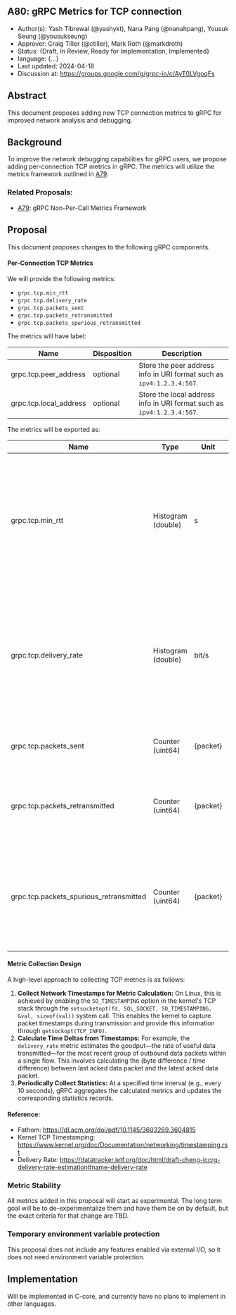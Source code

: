 A80: gRPC Metrics for TCP connection
----
* Author(s):  Yash Tibrewal (@yashykt), Nana Pang (@nanahpang), Yousuk Seung (@yousukseung)
* Approver: Craig Tiller (@ctiller), Mark Roth (@markdroth)
* Status: {Draft, In Review, Ready for Implementation, Implemented}
* language: {...}
* Last updated: 2024-04-18
* Discussion at: https://groups.google.com/g/grpc-io/c/AyT0LVgoqFs

## Abstract

This document proposes adding new TCP connection metrics to gRPC for improved network analysis and debugging.

## Background

To improve the network debugging capabilities for gRPC users, we propose adding per-connection TCP metrics in gRPC. The metrics will utilize the metrics framework outlined in  [A79].

### Related Proposals: 
* [A79]: gRPC Non-Per-Call Metrics Framework

[A79]: A79-non-per-call-metrics-architecture.md

## Proposal

This document proposes changes to the following gRPC components.

#### Per-Connection TCP Metrics

We will provide the following metrics:
- `grpc.tcp.min_rtt`
- `grpc.tcp.delivery_rate`
- `grpc.tcp.packets_sent`
- `grpc.tcp.packets_retransmitted`
- `grpc.tcp.packets_spurious_retransmitted`

The metrics will have label:

| Name        | Disposition | Description |
| ----------- | ----------- | ----------- |
| grpc.tcp.peer_address | optional | Store the peer address info in URI format such as `ipv4:1.2.3.4:567`. |
| grpc.tcp.local_address | optional | Store the local address info in URI format such as `ipv4:1.2.3.4:567`. |

The metrics will be exported as:

| Name          | Type  | Unit  | Labels  | Description |
| ------------- | ----- | ----- | ------- | ----------- |
| grpc.tcp.min_rtt | Histogram (double) | s | grpc.tcp.peer_address, grpc.tcp.local_address | Records TCP's current estimate of minimum round trip time (RTT), typically used as an indication of the network health between two endpoints. RTT: packet acked timestamp - packet sent timestamp. |
| grpc.tcp.delivery_rate | Histogram (double) | bit/s | grpc.tcp.peer_address, grpc.tcp.local_address | Records latest goodput measured of the TCP connection. Elapse time = packet acked timestamp - last packet acked timestamp. Delivery rate = packet acked bytes / elapse time. |
| grpc.tcp.packets_sent | Counter (uint64) | {packet} | grpc.tcp.peer_address, grpc.tcp.local_address | Records total packets TCP sends in the calculation period. |
| grpc.tcp.packets_retransmitted | Counter (uint64) | {packet} | grpc.tcp.peer_address, grpc.tcp.local_address | Records total packets lost in the calculation period, including lost or spuriously retransmitted packets. |
| grpc.tcp.packets_spurious_retransmitted | Counter (uint64) | {packet} | grpc.tcp.peer_address, grpc.tcp.local_address | Records total packets spuriously retransmitted packets in the calculation period. These are retransmissions that TCP later discovered unnecessary.|


#### Metric Collection Design

A high-level approach to collecting TCP metrics is as follows:
1) **Collect Network Timestamps for Metric Calculation:** On Linux, this is achieved by enabling the `SO_TIMESTAMPING` option in the kernel's TCP stack through the `setsocketopt(fd, SOL_SOCKET, SO_TIMESTAMPING, &val, sizeof(val))` system call. This enables the kernel to capture packet timestamps during transmission and provide this information through `getsockopt(TCP_INFO)`.
2) **Calculate Time Deltas from Timestamps:** For example, the `delivery_rate` metric estimates the goodput—the rate of useful data transmitted—for the most recent group of outbound data packets within a single flow. This involves calculating the (byte difference / time difference) between last acked data packet and the latest acked data packet.
3) **Periodically Collect Statistics:** At a specified time interval (e.g., every 10 seconds), gRPC aggregates the calculated metrics and updates the corresponding statistics records.


#### Reference: 
* Fathom: https://dl.acm.org/doi/pdf/10.1145/3603269.3604815
* Kernel TCP Timestamping: https://www.kernel.org/doc/Documentation/networking/timestamping.rst
* Delivery Rate: https://datatracker.ietf.org/doc/html/draft-cheng-iccrg-delivery-rate-estimation#name-delivery-rate

### Metric Stability

All metrics added in this proposal will start as experimental. The long term goal will be to
de-experimentalize them and have them be on by default, but the exact
criteria for that change are TBD.

### Temporary environment variable protection

This proposal does not include any features enabled via external I/O, so
it does not need environment variable protection.

## Implementation

Will be implemented in C-core, and currently have no plans to implement in other languages.
